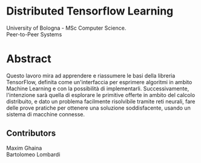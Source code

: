 # Distributed Tensorflow Learning
University of Bologna - MSc Computer Science. <br>
Peer-to-Peer Systems<br>

# Abstract
Questo lavoro mira ad apprendere e riassumere le basi della libreria TensorFlow, definita come un'interfaccia per esprimere algoritmi in ambito Machine Learning e con la possibilità di implementarli. Successivamente, l'intenzione sarà quella di esplorare le primitive offerte in ambito del calcolo distribuito, e dato un problema facilmente risolvibile tramite reti neurali, fare delle prove pratiche per ottenere una soluzione soddisfacente, usando un sistema di macchine connesse.

## Contributors
Maxim Ghaina<br>
Bartolomeo Lombardi
